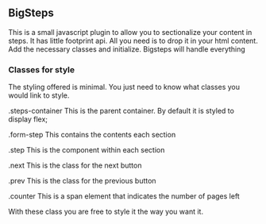 ## BigSteps  
This is a small javascript plugin to allow you to sectionalize your content in steps. It has little footprint api. All you need is to drop it in your html content.
Add the necessary classes and initialize.
Bigsteps will handle everything

### Classes for style
The styling offered is minimal. You just need to know what classes you would link to style. 

.steps-container
This is the parent container. By default it is styled to display flex;

.form-step
This contains the contents each section

.step
This is the component within each section

.next
This is the class for the next button

.prev
This is the class for the previous button

.counter
This is a span element that indicates the number of pages left

With these class you are free to style it the way you want it.

